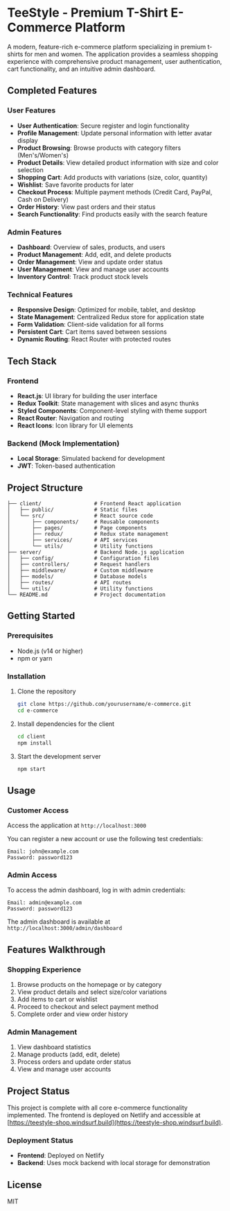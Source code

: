 # TeeStyle - Premium T-Shirt E-Commerce Platform

A modern, feature-rich e-commerce platform specializing in premium t-shirts for men and women. The application provides a seamless shopping experience with comprehensive product management, user authentication, cart functionality, and an intuitive admin dashboard.

## Completed Features

### User Features
- **User Authentication**: Secure register and login functionality
- **Profile Management**: Update personal information with letter avatar display
- **Product Browsing**: Browse products with category filters (Men's/Women's)
- **Product Details**: View detailed product information with size and color selection
- **Shopping Cart**: Add products with variations (size, color, quantity)
- **Wishlist**: Save favorite products for later
- **Checkout Process**: Multiple payment methods (Credit Card, PayPal, Cash on Delivery)
- **Order History**: View past orders and their status
- **Search Functionality**: Find products easily with the search feature

### Admin Features
- **Dashboard**: Overview of sales, products, and users
- **Product Management**: Add, edit, and delete products
- **Order Management**: View and update order status
- **User Management**: View and manage user accounts
- **Inventory Control**: Track product stock levels

### Technical Features
- **Responsive Design**: Optimized for mobile, tablet, and desktop
- **State Management**: Centralized Redux store for application state
- **Form Validation**: Client-side validation for all forms
- **Persistent Cart**: Cart items saved between sessions
- **Dynamic Routing**: React Router with protected routes

## Tech Stack

### Frontend
- **React.js**: UI library for building the user interface
- **Redux Toolkit**: State management with slices and async thunks
- **Styled Components**: Component-level styling with theme support
- **React Router**: Navigation and routing
- **React Icons**: Icon library for UI elements

### Backend (Mock Implementation)
- **Local Storage**: Simulated backend for development
- **JWT**: Token-based authentication

## Project Structure

```
├── client/                 # Frontend React application
│   ├── public/             # Static files
│   └── src/                # React source code
│       ├── components/     # Reusable components
│       ├── pages/          # Page components
│       ├── redux/          # Redux state management
│       ├── services/       # API services
│       └── utils/          # Utility functions
├── server/                 # Backend Node.js application
│   ├── config/             # Configuration files
│   ├── controllers/        # Request handlers
│   ├── middleware/         # Custom middleware
│   ├── models/             # Database models
│   ├── routes/             # API routes
│   └── utils/              # Utility functions
└── README.md               # Project documentation
```

## Getting Started

### Prerequisites

- Node.js (v14 or higher)
- npm or yarn

### Installation

1. Clone the repository
   ```bash
   git clone https://github.com/yourusername/e-commerce.git
   cd e-commerce
   ```

2. Install dependencies for the client
   ```bash
   cd client
   npm install
   ```

3. Start the development server
   ```bash
   npm start
   ```

## Usage

### Customer Access

Access the application at `http://localhost:3000`

You can register a new account or use the following test credentials:

```
Email: john@example.com
Password: password123
```

### Admin Access

To access the admin dashboard, log in with admin credentials:

```
Email: admin@example.com
Password: password123
```

The admin dashboard is available at `http://localhost:3000/admin/dashboard`

## Features Walkthrough

### Shopping Experience
1. Browse products on the homepage or by category
2. View product details and select size/color variations
3. Add items to cart or wishlist
4. Proceed to checkout and select payment method
5. Complete order and view order history

### Admin Management
1. View dashboard statistics
2. Manage products (add, edit, delete)
3. Process orders and update order status
4. View and manage user accounts

## Project Status

This project is complete with all core e-commerce functionality implemented. The frontend is deployed on Netlify and accessible at [https://teestyle-shop.windsurf.build](https://teestyle-shop.windsurf.build).

### Deployment Status
- **Frontend**: Deployed on Netlify
- **Backend**: Uses mock backend with local storage for demonstration

## License

MIT

